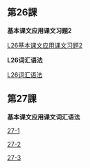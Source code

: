 ## 第26課

**基本课文应用课文习题2**

[L26基本课文应用课文习题2](../../static/japanese/26/L26基本课文应用课文习题2.mp4 ':include :type=video width=100% height=400px')

**L26词汇语法**

[L26词汇语法](../../static/japanese/26/L26词汇语法.mp4 ':include :type=video width=100% height=400px')

## 第27課

**基本课文应用课文词汇语法**

[27-1](../../static/japanese/27/27_1.mp4 ':include :type=video width=100% height=400px')


[27-2](../../static/japanese/27/27_2.mp4 ':include :type=video width=100% height=400px')


[27-3](../../static/japanese/27/27_3.mp4 ':include :type=video width=100% height=400px')